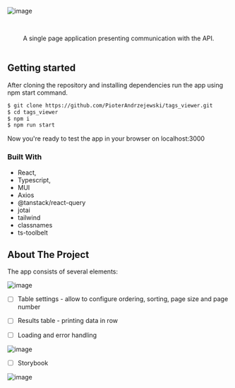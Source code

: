 ![image](https://github.com/PioterAndrzejewski/tags_viewer/assets/109315248/07a35cdb-5790-40cb-b613-ace68fb8d312)

<br />
<div align="center">
  <a href="https://github.com/PioterAndrzejewski/tags_viewer/">
  </a>
  
  <p align="center">
   A single page application presenting communication with the API.
    <br />
    <br />
  </p>
</div>

## Getting started

After cloning the repository and installing dependencies run the app using npm start command. 

  ```sh
  $ git clone https://github.com/PioterAndrzejewski/tags_viewer.git
  $ cd tags_viewer
  $ npm i
  $ npm run start
  ```
Now you're ready to test the app in your browser on localhost:3000

### Built With

- React,
- Typescript,
- MUI
- Axios
- @tanstack/react-query
- jotai
- tailwind
- classnames
- ts-toolbelt

## About The Project

The app consists of several elements:

![image](https://github.com/PioterAndrzejewski/tags_viewer/assets/109315248/13e55b8f-438f-491b-aa56-f61534ecedf3)


- [ ] Table settings - allow to configure ordering, sorting, page size and page number

- [ ] Results table - printing data in row

- [ ] Loading and error handling

![image](https://github.com/PioterAndrzejewski/tags_viewer/assets/109315248/59020bab-af78-4f37-a4dc-4228a911bf41)
    

- [ ] Storybook

![image](https://github.com/PioterAndrzejewski/tags_viewer/assets/109315248/23af3db8-eb1f-45b8-8cc8-a9fbd11ae898)

